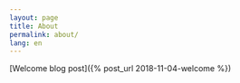 ```yaml
---
layout: page
title: About
permalink: about/
lang: en
---
```


[Welcome blog post]({% post_url 2018-11-04-welcome %})
